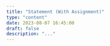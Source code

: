 ```yaml
---
title: "Statement (With Assignment)"
type: "content"
date: 2023-08-07 16:45:00
draft: false
description: "..."
---
```


<!-- ## Concept

Statements are the actions that we can get the computer to perform. At this stage we have covered the statements that run [methods](../03-method), the [Method Call](../02-method-call), and the statement to assign values to variables, the [Assignment Statement](../19-assignment-statement).

<a id="FigureStatmentWithAssignment"></a>

![Figure 5.18 A Statement may be an Assignment statement](./images/storing-and-using-data/statement.png "A Statement may be an Assignment statement")

<div class="caption"><span class="caption-figure-nbr">Figure 5.18: </span> A Statement may be an Assignment statement</div> <br/>

## In C#

[TODO]

## Examples

[TODO]

## Activities

[TODO]

:::note[Summary]

- Statement is the **term** given to the instructions in our code.
- Statements can be either:
  - [Method Call](../02-method-call) used to run the code in a Method, as covered in Chapter
  - [Assignment Statement](../19-assignment-statement) used to calculate a value and store it in a [Variable](../12-variable).
- All instructions in your code are Statements, these include the instructions in your Program as well as the instructions in your [Methods](../03-method) and [Functions](../20-function).

::: -->
